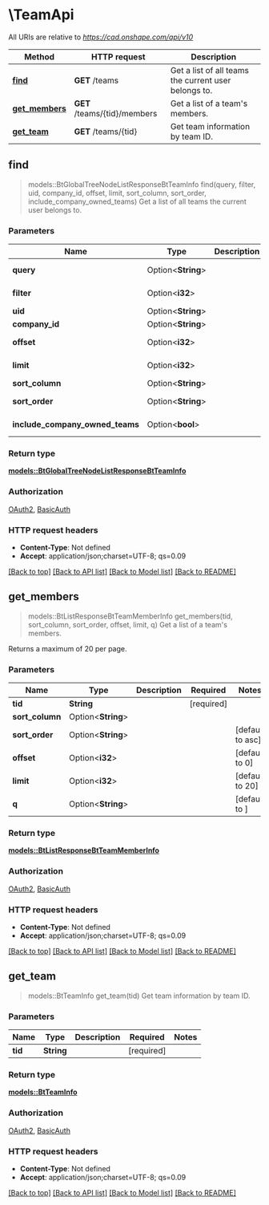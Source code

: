 # \TeamApi

All URIs are relative to *https://cad.onshape.com/api/v10*

Method | HTTP request | Description
------------- | ------------- | -------------
[**find**](TeamApi.md#find) | **GET** /teams | Get a list of all teams the current user belongs to.
[**get_members**](TeamApi.md#get_members) | **GET** /teams/{tid}/members | Get a list of a team's members.
[**get_team**](TeamApi.md#get_team) | **GET** /teams/{tid} | Get team information by team ID.



## find

> models::BtGlobalTreeNodeListResponseBtTeamInfo find(query, filter, uid, company_id, offset, limit, sort_column, sort_order, include_company_owned_teams)
Get a list of all teams the current user belongs to.

### Parameters


Name | Type | Description  | Required | Notes
------------- | ------------- | ------------- | ------------- | -------------
**query** | Option<**String**> |  |  |[default to ]
**filter** | Option<**i32**> |  |  |[default to 0]
**uid** | Option<**String**> |  |  |
**company_id** | Option<**String**> |  |  |
**offset** | Option<**i32**> |  |  |[default to 0]
**limit** | Option<**i32**> |  |  |[default to 100]
**sort_column** | Option<**String**> |  |  |
**sort_order** | Option<**String**> |  |  |[default to asc]
**include_company_owned_teams** | Option<**bool**> |  |  |[default to true]

### Return type

[**models::BtGlobalTreeNodeListResponseBtTeamInfo**](BTGlobalTreeNodeListResponseBTTeamInfo.md)

### Authorization

[OAuth2](../README.md#OAuth2), [BasicAuth](../README.md#BasicAuth)

### HTTP request headers

- **Content-Type**: Not defined
- **Accept**: application/json;charset=UTF-8; qs=0.09

[[Back to top]](#) [[Back to API list]](../README.md#documentation-for-api-endpoints) [[Back to Model list]](../README.md#documentation-for-models) [[Back to README]](../README.md)


## get_members

> models::BtListResponseBtTeamMemberInfo get_members(tid, sort_column, sort_order, offset, limit, q)
Get a list of a team's members.

Returns a maximum of 20 per page.

### Parameters


Name | Type | Description  | Required | Notes
------------- | ------------- | ------------- | ------------- | -------------
**tid** | **String** |  | [required] |
**sort_column** | Option<**String**> |  |  |
**sort_order** | Option<**String**> |  |  |[default to asc]
**offset** | Option<**i32**> |  |  |[default to 0]
**limit** | Option<**i32**> |  |  |[default to 20]
**q** | Option<**String**> |  |  |[default to ]

### Return type

[**models::BtListResponseBtTeamMemberInfo**](BTListResponseBTTeamMemberInfo.md)

### Authorization

[OAuth2](../README.md#OAuth2), [BasicAuth](../README.md#BasicAuth)

### HTTP request headers

- **Content-Type**: Not defined
- **Accept**: application/json;charset=UTF-8; qs=0.09

[[Back to top]](#) [[Back to API list]](../README.md#documentation-for-api-endpoints) [[Back to Model list]](../README.md#documentation-for-models) [[Back to README]](../README.md)


## get_team

> models::BtTeamInfo get_team(tid)
Get team information by team ID.

### Parameters


Name | Type | Description  | Required | Notes
------------- | ------------- | ------------- | ------------- | -------------
**tid** | **String** |  | [required] |

### Return type

[**models::BtTeamInfo**](BTTeamInfo.md)

### Authorization

[OAuth2](../README.md#OAuth2), [BasicAuth](../README.md#BasicAuth)

### HTTP request headers

- **Content-Type**: Not defined
- **Accept**: application/json;charset=UTF-8; qs=0.09

[[Back to top]](#) [[Back to API list]](../README.md#documentation-for-api-endpoints) [[Back to Model list]](../README.md#documentation-for-models) [[Back to README]](../README.md)

